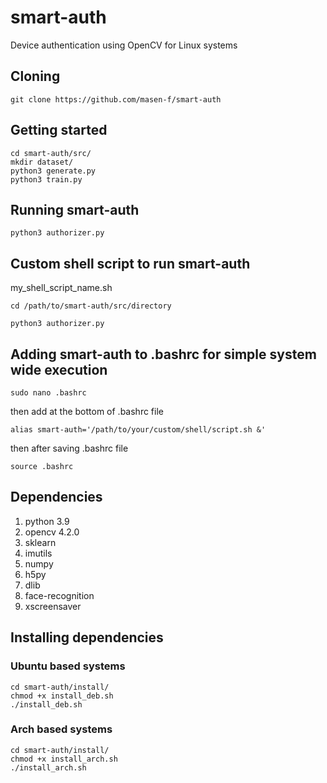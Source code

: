 # smart-auth
Device authentication using OpenCV for Linux systems

## Cloning
```shell
git clone https://github.com/masen-f/smart-auth
```

## Getting started
```shell
cd smart-auth/src/
mkdir dataset/
python3 generate.py
python3 train.py
```

## Running smart-auth
```shell
python3 authorizer.py
```

## Custom shell script to run smart-auth
my_shell_script_name.sh
```shell
cd /path/to/smart-auth/src/directory

python3 authorizer.py
```

## Adding smart-auth to .bashrc for simple system wide execution
```shell
sudo nano .bashrc
```
then add at the bottom of .bashrc file
```shell
alias smart-auth='/path/to/your/custom/shell/script.sh &'
```
then after saving .bashrc file
```
source .bashrc
```

## Dependencies
1. python 3.9
2. opencv 4.2.0
3. sklearn
4. imutils
5. numpy
6. h5py
7. dlib
8. face-recognition
9. xscreensaver

## Installing dependencies
### Ubuntu based systems
```shell
cd smart-auth/install/
chmod +x install_deb.sh
./install_deb.sh
```
### Arch based systems
```shell
cd smart-auth/install/
chmod +x install_arch.sh
./install_arch.sh
```
